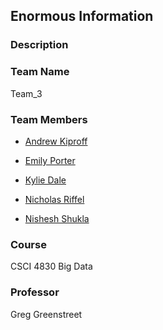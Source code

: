 ## Enormous Information

### Description

### Team Name
Team_3

### Team Members
- [Andrew Kiproff](https://github.com/anki7203)

- [Emily Porter](https://github.com/empo0270)

- [Kylie Dale](https://github.com/kyliedale)

- [Nicholas Riffel](https://github.com/Riffmeister)

- [Nishesh Shukla](https://github.com/Nishesh1412)

### Course
CSCI 4830 Big Data

### Professor
Greg Greenstreet
